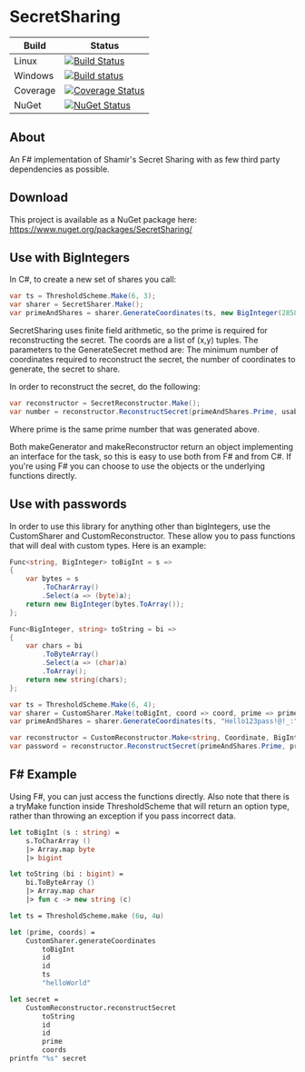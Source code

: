 # SecretSharing

| Build | Status |
| --- | --- |
| Linux | [![Build Status](https://travis-ci.org/JackMatusiewicz/SecretSharing.svg?branch=master)](https://travis-ci.org/JackMatusiewicz/SecretSharing) |
| Windows | [![Build status](https://ci.appveyor.com/api/projects/status/uow4jkvbkm9s6rk3?svg=true)](https://ci.appveyor.com/project/JackMatusiewicz/SecretSharing) |
| Coverage | [![Coverage Status](https://coveralls.io/repos/github/JackMatusiewicz/SecretSharing/badge.svg?branch=master)](https://coveralls.io/github/JackMatusiewicz/SecretSharing?branch=master) |
| NuGet | [![NuGet Status](http://img.shields.io/nuget/vpre/SecretSharing.svg?style=flat)](https://www.nuget.org/packages/SecretSharing/) |

About
-----
An F# implementation of Shamir's Secret Sharing with as few third party dependencies as possible.

Download
-----
This project is available as a NuGet package here: https://www.nuget.org/packages/SecretSharing/

Use with BigIntegers
-----

In C#, to create a new set of shares you call:
```csharp
var ts = ThresholdScheme.Make(6, 3);
var sharer = SecretSharer.Make();
var primeAndShares = sharer.GenerateCoordinates(ts, new BigInteger(2858295));
```

SecretSharing uses finite field arithmetic, so the prime is required for reconstructing the secret. The coords are a list of (x,y) tuples. The parameters to the GenerateSecret method are: The minimum number of coordinates required to reconstruct the secret, the number of coordinates to generate, the secret to share.

In order to reconstruct the secret, do the following:
```csharp
var reconstructor = SecretReconstructor.Make();
var number = reconstructor.ReconstructSecret(primeAndShares.Prime, usableShares);
```
Where prime is the same prime number that was generated above.

Both makeGenerator and makeReconstructor return an object implementing an interface for the task, so this is easy to use both from F# and from C#. If you're using F# you can choose to use the objects or the underlying functions directly.

Use with passwords
-----

In order to use this library for anything other than bigIntegers, use the CustomSharer and CustomReconstructor. These allow you to pass
functions that will deal with custom types. Here is an example:

```csharp
Func<string, BigInteger> toBigInt = s =>
{
    var bytes = s
        .ToCharArray()
        .Select(a => (byte)a);
    return new BigInteger(bytes.ToArray());
};

Func<BigInteger, string> toString = bi =>
{
    var chars = bi
        .ToByteArray()
        .Select(a => (char)a)
        .ToArray();
    return new string(chars);
};

var ts = ThresholdScheme.Make(6, 4);
var sharer = CustomSharer.Make(toBigInt, coord => coord, prime => prime);
var primeAndShares = sharer.GenerateCoordinates(ts, "Hello123pass!@!_:");

var reconstructor = CustomReconstructor.Make<string, Coordinate, BigInteger>(toString, coord => coord, prime => prime);
var password = reconstructor.ReconstructSecret(primeAndShares.Prime, primeAndShares.Shares);
```

F# Example
-----

Using F#, you can just access the functions directly. Also note that there is a tryMake function inside ThresholdScheme that will return an option type, rather than throwing an exception if you pass incorrect data.

```fsharp
let toBigInt (s : string) =
    s.ToCharArray ()
    |> Array.map byte
    |> bigint

let toString (bi : bigint) =
    bi.ToByteArray ()
    |> Array.map char
    |> fun c -> new string (c)

let ts = ThresholdScheme.make (6u, 4u)

let (prime, coords) = 
    CustomSharer.generateCoordinates
        toBigInt
        id
        id
        ts
        "helloWorld"

let secret =
    CustomReconstructor.reconstructSecret
        toString
        id
        id
        prime
        coords
printfn "%s" secret
```
